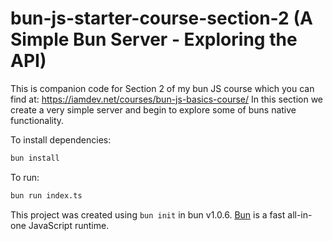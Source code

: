 # bun-js-starter-course-section-2 (A Simple Bun Server - Exploring the API)

This is companion code for Section 2 of my bun JS course which you can find at:  https://iamdev.net/courses/bun-js-basics-course/
In this section we create a very simple server and begin to explore some of buns native functionality.

To install dependencies:

```bash
bun install
```

To run:

```bash
bun run index.ts
```

This project was created using `bun init` in bun v1.0.6. [Bun](https://bun.sh) is a fast all-in-one JavaScript runtime.
